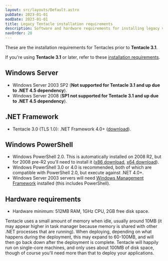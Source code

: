 ```yaml
---
layout: src/layouts/Default.astro
pubDate: 2023-01-01
modDate: 2023-01-01
title: Legacy Tentacle installation requirements
description: Software and hardware requirements for installing legacy versions of Tentacles.
navOrder: 20
---
```


These are the installation requirements for Tentacles prior to **Tentacle 3.1**.

If you're using **Tentacle 3.1** or later, refer to these [installation requirements](/docs/infrastructure/deployment-targets/tentacle/windows/requirements).

## Windows Server

- Windows Server 2003 SP2 (**Not supported for Tentacle 3.1 and up due to .NET 4.5 dependency**).
- Windows Server 2008 (**SP1 not supported for Tentacle 3.1 and up due to .NET 4.5 dependency**).

## .NET Framework

- Tentacle 3.0 (TLS 1.0): .NET Framework 4.0+ ([download](http://www.microsoft.com/en-au/download/details.aspx?id=17851)).

## Windows PowerShell

- Windows PowerShell 2.0. This is automatically installed on 2008 R2, but for 2008 pre-R2 you'll need to install it ([x86 download](http://www.microsoft.com/download/en/details.aspx?id=11829&amp;__hstc=254453975.06c54f702f3aed3215f4224e6b75b56f.1380851265147.1386910090621.1387188601891.78&amp;__hssc=254453975.2.1387188601891&amp;__hsfp=4151299608), [x64 download](http://www.microsoft.com/download/en/details.aspx?displaylang=en&amp;id=20430&amp;__hstc=254453975.06c54f702f3aed3215f4224e6b75b56f.1380851265147.1386910090621.1387188601891.78&amp;__hssc=254453975.2.1387188601891&amp;__hsfp=4151299608)).
- Windows PowerShell 3.0 or 4.0 is recommended, both of which are compatible with PowerShell 2.0, but execute against .NET 4.0+.
- Windows Server 2003 servers will need [Windows Management Framework](https://www.microsoft.com/en-ca/download/details.aspx?id=34595) installed (this includes PowerShell).

## Hardware requirements

- Hardware minimum: 512MB RAM, 1GHz CPU, 2GB free disk space.

Tentacle uses a small amount of memory when idle, usually around 10MB (it may appear higher in task manager because memory is shared with other .NET processes that are running). When deploying, depending on what happens during the deployment, this may expand to 60-100MB, and will then go back down after the deployment is complete. Tentacle will happily run on single-core machines, and only uses about 100MB of disk space, though of course you'll need more than that to deploy your applications.
